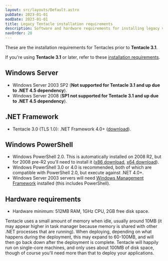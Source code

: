 ```yaml
---
layout: src/layouts/Default.astro
pubDate: 2023-01-01
modDate: 2023-01-01
title: Legacy Tentacle installation requirements
description: Software and hardware requirements for installing legacy versions of Tentacles.
navOrder: 20
---
```


These are the installation requirements for Tentacles prior to **Tentacle 3.1**.

If you're using **Tentacle 3.1** or later, refer to these [installation requirements](/docs/infrastructure/deployment-targets/tentacle/windows/requirements).

## Windows Server

- Windows Server 2003 SP2 (**Not supported for Tentacle 3.1 and up due to .NET 4.5 dependency**).
- Windows Server 2008 (**SP1 not supported for Tentacle 3.1 and up due to .NET 4.5 dependency**).

## .NET Framework

- Tentacle 3.0 (TLS 1.0): .NET Framework 4.0+ ([download](http://www.microsoft.com/en-au/download/details.aspx?id=17851)).

## Windows PowerShell

- Windows PowerShell 2.0. This is automatically installed on 2008 R2, but for 2008 pre-R2 you'll need to install it ([x86 download](http://www.microsoft.com/download/en/details.aspx?id=11829&amp;__hstc=254453975.06c54f702f3aed3215f4224e6b75b56f.1380851265147.1386910090621.1387188601891.78&amp;__hssc=254453975.2.1387188601891&amp;__hsfp=4151299608), [x64 download](http://www.microsoft.com/download/en/details.aspx?displaylang=en&amp;id=20430&amp;__hstc=254453975.06c54f702f3aed3215f4224e6b75b56f.1380851265147.1386910090621.1387188601891.78&amp;__hssc=254453975.2.1387188601891&amp;__hsfp=4151299608)).
- Windows PowerShell 3.0 or 4.0 is recommended, both of which are compatible with PowerShell 2.0, but execute against .NET 4.0+.
- Windows Server 2003 servers will need [Windows Management Framework](https://www.microsoft.com/en-ca/download/details.aspx?id=34595) installed (this includes PowerShell).

## Hardware requirements

- Hardware minimum: 512MB RAM, 1GHz CPU, 2GB free disk space.

Tentacle uses a small amount of memory when idle, usually around 10MB (it may appear higher in task manager because memory is shared with other .NET processes that are running). When deploying, depending on what happens during the deployment, this may expand to 60-100MB, and will then go back down after the deployment is complete. Tentacle will happily run on single-core machines, and only uses about 100MB of disk space, though of course you'll need more than that to deploy your applications.
